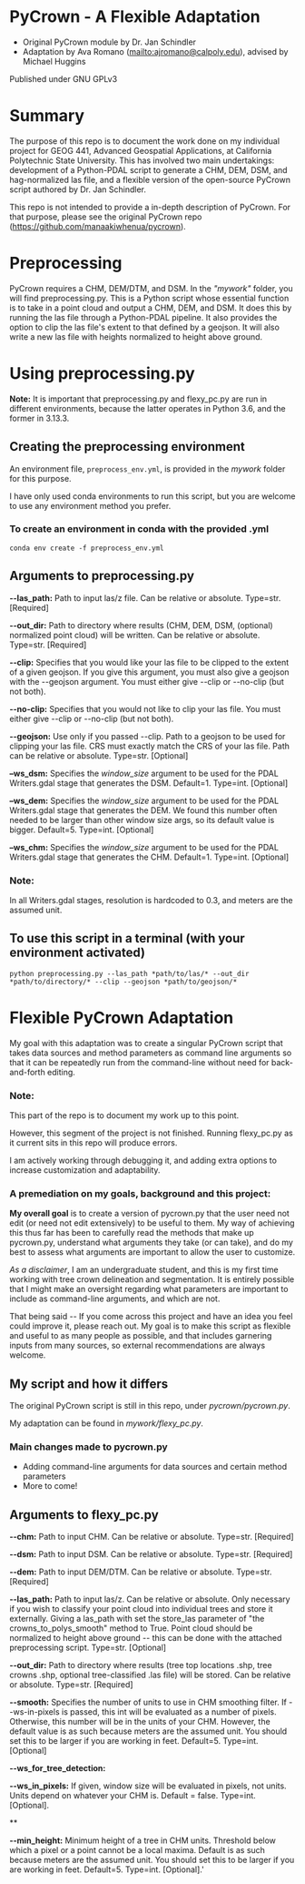 
# PyCrown - A Flexible Adaptation
* Original PyCrown module by Dr. Jan Schindler
* Adaptation by Ava Romano (<mailto:ajromano@calpoly.edu>), advised by Michael Huggins

Published under GNU GPLv3


# Summary
The purpose of this repo is to document the work done on my individual project for GEOG 441, Advanced Geospatial Applications, at California Polytechnic State University. This has involved two main undertakings: development of a Python-PDAL script to generate a CHM, DEM, DSM, and hag-normalized las file, and a flexible version of the open-source PyCrown script authored by Dr. Jan Schindler. 

This repo is not intended to provide a in-depth description of PyCrown. For that purpose, please see the original PyCrown repo (<https://github.com/manaakiwhenua/pycrown>).

# Preprocessing
PyCrown requires a CHM, DEM/DTM, and DSM. In the *"mywork"* folder, you will find preprocessing.py. This is a Python script whose essential function is to take in a point cloud and output a CHM, DEM, and DSM. It does this by running the las file through a Python-PDAL pipeline. It also provides the option to clip the las file's extent to that defined by a geojson. It will also write a new las file with heights normalized to height above ground.

# Using preprocessing.py
**Note:** It is important that preprocessing.py and flexy_pc.py are run in different environments, because the latter operates in Python 3.6, and the former in 3.13.3.
## Creating the preprocessing environment
An environment file, `preprocess_env.yml`, is provided in the *mywork* folder for this purpose.

I have only used conda environments to run this script, but you are welcome to use any environment method you prefer.

### To create an environment in conda with the provided .yml
`conda env create -f preprocess_env.yml`

## Arguments to preprocessing.py
**--las_path:** Path to input las/z file. Can be relative or absolute. Type=str. \[Required\]

**--out_dir:** Path to directory where results (CHM, DEM, DSM, (optional) normalized point cloud) will be written. Can be relative or absolute. Type=str. \[Required\]

**--clip:** Specifies that you would like your las file to be clipped to the extent of a given geojson. If you give this argument, you must also give a geojson with the --geojson argument. You must either give --clip or --no-clip (but not both). 

**--no-clip:** Specifies that you would not like to clip your las file. You must either give --clip or --no-clip (but not both).

**--geojson:** Use only if you passed --clip. Path to a geojson to be used for clipping your las file. CRS must exactly match the CRS of your las file. Path can be relative or absolute. Type=str. \[Optional\]

**–ws_dsm:** Specifies the *window_size* argument to be used for the PDAL Writers.gdal stage that generates the DSM. Default=1. Type=int. \[Optional\]

**–ws_dem:** Specifies the *window_size* argument to be used for the PDAL Writers.gdal stage that generates the DEM. We found this number often needed to be larger than other window size args, so its default value is bigger. Default=5. Type=int. \[Optional\]

**–ws_chm:** Specifies the *window_size* argument to be used for the PDAL Writers.gdal stage that generates the CHM. Default=1. Type=int. \[Optional\]

### Note: 
In all Writers.gdal stages, resolution is hardcoded to 0.3, and meters are the assumed unit.

## To use this script in a terminal (with your environment activated)
`python preprocessing.py --las_path *path/to/las/* --out_dir *path/to/directory/* --clip --geojson *path/to/geojson/*`

# Flexible PyCrown Adaptation
My goal with this adaptation was to create a singular PyCrown script that takes data sources and method parameters as command line arguments so that it can be repeatedly run from the command-line without need for back-and-forth editing. 

### Note:
This part of the repo is to document my work up to this point.

However, this segment of the project is not finished. Running flexy_pc.py as it current sits in this repo will produce errors. 

I am actively working through debugging it, and adding extra options to increase customization and adaptability. 

### A premediation on my goals, background and this project: 
**My overall goal** is to create a version of pycrown.py that the user need not edit (or need not edit extensively) to be useful to them. My way of achieving this thus far has been to carefully read the methods that make up pycrown.py, understand what arguments they take (or can take), and do my best to assess what arguments are important to allow the user to customize.

*As a disclaimer*, I am an undergraduate student, and this is my first time working with tree crown delineation and segmentation. It is entirely possible that I might make an oversight regarding what parameters are important to include as command-line arguments, and which are not. 

That being said -- If you come across this project and have an idea you feel could improve it, please reach out. 
My goal is to make this script as flexible and useful to as many people as possible, and that includes garnering inputs from many sources, so external recommendations are always welcome.

## My script and how it differs
The original PyCrown script is still in this repo, under *pycrown/pycrown.py*. 

My adaptation can be found in *mywork/flexy_pc.py*.

### Main changes made to pycrown.py
* Adding command-line arguments for data sources and certain method parameters
* More to come!

## Arguments to flexy_pc.py
**--chm:** Path to input CHM. Can be relative or absolute. Type=str. \[Required\]

**--dsm:** Path to input DSM. Can be relative or absolute. Type=str. \[Required\]

**--dem:** Path to input DEM/DTM. Can be relative or absolute. Type=str. \[Required\]

**--las_path:** Path to input las/z. Can be relative or absolute. Only necessary if you wish to classify your point cloud into individual trees and store it externally. Giving a las_path with set the store_las parameter of "the crowns_to_polys_smooth" method to True. Point cloud should be normalized to height above ground -- this can be done with the attached preprocessing script. Type=str. \[Optional\]

**--out_dir:** Path to directory where results (tree top locations .shp, tree crowns .shp, optional tree-classified .las file) will be stored. Can be relative or absolute. Type=str. \[Required\]

**--smooth:** Specifies the number of units to use in CHM smoothing filter. If --ws-in-pixels is passed, this int will be evaluated as a number of pixels. Otherwise, this number will be in the units of your CHM. However, the default value is as such because meters are the assumed unit. You should set this to be larger if you are working in feet. Default=5. Type=int. \[Optional\]

**--ws_for_tree_detection:** 

**--ws_in_pixels:** If given, window size will be evaluated in pixels, not units. Units depend on whatever your CHM is. Default = false. Type=int. \[Optional\].

** 

**--min_height:** Minimum height of a tree in CHM units. Threshold below which a pixel or a point cannot be a local maxima. Default is as such because meters are the assumed unit. You should set this to be larger if you are working in feet. Default=5. Type=int. \[Optional\].'

